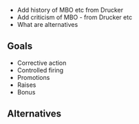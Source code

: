 
<!--
-->

 * Add history of MBO etc from Drucker
 * Add criticism of MBO - from Drucker etc
 * What are alternatives
 
Goals
-----

 * Corrective action
 * Controlled firing
 * Promotions
 * Raises
 * Bonus

Alternatives
------------


<!-- vim: set autoindent expandtab sw=4 syntax=markdown: -->
